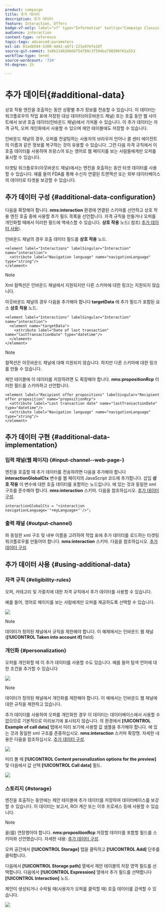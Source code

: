 ```yaml
---
product: campaign
title: 추가 데이터
description: 추가 데이터
feature: Interaction, Offers
badge-v7-only: label="v7" type="Informative" tooltip="Campaign Classic v7에만 적용"
audience: interaction
content-type: reference
topic-tags: advanced-parameters
exl-id: 01adb584-5308-4d41-a6f1-223a97efa10f
source-git-commit: 3a9b21d626b60754789c3f594ba798309f62a553
workflow-type: tm+mt
source-wordcount: '724'
ht-degree: 2%

---
```


# 추가 데이터{#additional-data}



상호 작용 엔진을 호출하는 동안 상황별 추가 정보를 전송할 수 있습니다. 이 데이터는 워크플로우의 작업 표에 저장된 대상 데이터(아웃바운드 채널) 또는 호출 동안 웹 사이트에서 보낸 호출 데이터(인바운드 채널)에서 가져올 수 있습니다. 이 추가 데이터는 자격 규칙, 오퍼 개인화에서 사용할 수 있으며 제안 테이블에도 저장할 수 있습니다.

인바운드 채널의 경우, 오퍼를 컨설팅하는 사용자의 브라우저 언어나 콜 센터 에이전트의 이름과 같은 정보를 복구하는 것이 유용할 수 있습니다. 그런 다음 자격 규칙에서 이 호출 데이터를 사용하여 프랑스어 또는 영어로 웹 페이지를 보는 사람들에게만 오퍼를 표시할 수 있습니다.

타겟팅 워크플로우(아웃바운드 채널)에서는 엔진을 호출하는 동안 타겟 데이터를 사용할 수 있습니다. 예를 들어 FDA를 통해 수신자 연결된 트랜잭션 또는 외부 데이터베이스의 데이터로 타겟을 보강할 수 있습니다.

## 추가 데이터 구성 {#additional-data-configuration}

다음을 확장해야 합니다. **nms:interaction** 환경에 연결된 스키마를 선언하고 상호 작용 엔진 호출 중에 사용할 추가 필드 목록을 선언합니다. 자격 규칙을 만들거나 오퍼를 개인화할 때에서 이러한 필드에 액세스할 수 있습니다. **상호 작용** 노드( 참조) [추가 데이터 사용](#using-additional-data)).

인바운드 채널의 경우 호출 데이터 필드를 **상호 작용** 노드.

```
<element label="Interactions" labelSingular="Interaction" name="interaction">
  <attribute label="Navigation language" name="navigationLanguage" type="string"/>
</element>
```

>[!NOTE]
>
>Xml 컬렉션은 인바운드 채널에서 지원되지만 다른 스키마에 대한 링크는 지원되지 않습니다.

아웃바운드 채널의 경우 다음을 추가해야 합니다 **targetData** 에 추가 필드가 포함된 요소 **상호 작용** 노드.

```
<element label="Interactions" labelSingular="Interaction" name="interaction">
  <element name="targetData">
    <attribute label="Date of last transaction" name="lastTransactionDate" type="datetime"/>
  </element>
</element>
```

>[!NOTE]
>
>컬렉션은 아웃바운드 채널에 대해 지원되지 않습니다. 하지만 다른 스키마에 대한 링크를 만들 수 있습니다.

제안 테이블에 이 데이터를 저장하려면 도 확장해야 합니다. **nms:propositionRcp** 이러한 필드를 스키마하고 선언합니다.

```
<element label="Recipient offer propositions" labelSingular="Recipient offer proposition" name="propositionRcp">
  <attribute label="Last transaction date" name="lastTransactionDate" type="datetime"/>
  <attribute label="Navigation language" name="navigationLanguage" type="string"/>
</element>
```

## 추가 데이터 구현 {#additional-data-implementation}

### 입력 채널(웹 페이지) {#input-channel--web-page-}

엔진을 호출할 때 추가 데이터를 전송하려면 다음을 추가해야 합니다 **interactionGlobalCtx** 변수를 웹 페이지의 JavaScript 코드에 추가합니다. 삽입 **상호 작용** 이 변수에 대한 호출 데이터를 포함하는 노드입니다. 에 있는 것과 동일한 xml 구조를 준수해야 합니다. **nms:interaction** 스키마. 다음을 참조하십시오. [추가 데이터 구성](#additional-data-configuration).

```
interactionGlobalCtx = "<interaction navigationLanguage='"+myLanguage+"'/>";
```

### 출력 채널 {#output-channel}

와 동일한 xml 구조 및 내부 이름을 고려하여 작업 표에 추가 데이터를 로드하는 타겟팅 워크플로우를 만들어야 합니다. **nms:interaction** 스키마. 다음을 참조하십시오. [추가 데이터 구성](#additional-data-configuration).

## 추가 데이터 사용 {#using-additional-data}

### 자격 규칙 {#eligibility-rules}

오퍼, 카테고리 및 가중치에 대한 자격 규칙에서 추가 데이터를 사용할 수 있습니다.

예를 들어, 영어로 페이지를 보는 사람에게만 오퍼를 제공하도록 선택할 수 있습니다.

![](assets/ita_calldata_query.png)

>[!NOTE]
>
>데이터가 정의된 채널에서 규칙을 제한해야 합니다. 이 예제에서는 인바운드 웹 채널(**[!UICONTROL Taken into account if]** field).

### 개인화 {#personalization}

오퍼를 개인화할 때 이 추가 데이터를 사용할 수도 있습니다. 예를 들어 탐색 언어에 대한 조건을 추가할 수 있습니다

![](assets/ita_calldata_perso.png)

>[!NOTE]
>
>데이터가 정의된 채널에서 개인화를 제한해야 합니다. 이 예에서는 인바운드 웹 채널에 대한 규칙을 제한하고 있습니다.

추가 데이터를 사용하여 오퍼를 개인화한 경우 이 데이터는 데이터베이스에서 사용할 수 없으므로 기본적으로 미리보기에 표시되지 않습니다. 의 환경에서 **[!UICONTROL Example of call data]** 탭에서 미리 보기에 사용할 값 샘플을 추가해야 합니다. 에 있는 것과 동일한 xml 구조를 존중하십시오. **nms:interaction** 스키마 확장명. 자세한 내용은 다음을 참조하십시오. [추가 데이터 구성](#additional-data-configuration).

![](assets/ita_calldata_preview.png)

미리 볼 때 **[!UICONTROL Content personalization options for the preview]** 및 다음에서 값 선택 **[!UICONTROL Call data]** 필드.

![](assets/ita_calldata_preview2.png)

### 스토리지 {#storage}

엔진을 호출하는 동안에는 제안 테이블에 추가 데이터를 저장하여 데이터베이스를 보강할 수 있습니다. 이 데이터는 보고서, ROI 계산 또는 이후 프로세스 등에 사용할 수 있습니다.

>[!NOTE]
>
>을(를) 연장했어야 합니다. **nms:propositionRcp** 저장할 데이터를 포함할 필드를 스키마와 선언했습니다. 자세한 내용: [추가 데이터 구성](#additional-data-configuration).

오퍼 공간에서 **[!UICONTROL Storage]** 탭을 클릭하고 **[!UICONTROL Add]** 단추를 클릭합니다.

다음에서 **[!UICONTROL Storage path]** 열에서 제안 테이블의 저장 영역 필드를 선택합니다. 다음에서 **[!UICONTROL Expression]** 열에서 추가 필드를 선택합니다 **[!UICONTROL Interaction]** 노드.

제안이 생성되거나 수락될 때(사용자가 오퍼를 클릭할 때) 호출 데이터를 검색할 수 있습니다.

![](assets/ita_calldata_storage.png)

